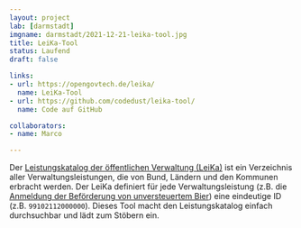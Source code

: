 ```yaml
---
layout: project
lab: [darmstadt]
imgname: darmstadt/2021-12-21-leika-tool.jpg
title: LeiKa-Tool
status: Laufend
draft: false

links:
- url: https://opengovtech.de/leika/
  name: LeiKa-Tool
- url: https://github.com/codedust/leika-tool/
  name: Code auf GitHub

collaborators:
- name: Marco

---
```


Der [Leistungskatalog der öffentlichen Verwaltung (LeiKa)](https://de.wikipedia.org/wiki/LeiKa) ist ein Verzeichnis aller Verwaltungsleistungen, die von Bund, Ländern und den Kommunen erbracht werden. Der LeiKa definiert für jede Verwaltungsleistung (z.B. die [Anmeldung der Beförderung von unversteuertem Bier](https://opengovtech.de/leika/#urn:de:fim:leika:leistung:99102112000000)) eine eindeutige ID (z.B. `99102112000000`). Dieses Tool macht den Leistungskatalog einfach durchsuchbar und lädt zum Stöbern ein.
